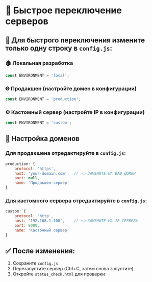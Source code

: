 # 🔄 Быстрое переключение серверов

## 🎯 Для быстрого переключения измените только одну строку в `config.js`:

### 🏠 Локальная разработка
```javascript
const ENVIRONMENT = 'local';
```

### 🌐 Продакшен (настройте домен в конфигурации)
```javascript
const ENVIRONMENT = 'production';
```

### ⚙️ Кастомный сервер (настройте IP в конфигурации)
```javascript
const ENVIRONMENT = 'custom';
```

## 📝 Настройка доменов

### Для продакшена отредактируйте в `config.js`:
```javascript
production: {
    protocol: 'https',
    host: 'your-domain.com',  // 👈 ЗАМЕНИТЕ НА ВАШ ДОМЕН
    port: null,
    name: 'Продакшен сервер'
}
```

### Для кастомного сервера отредактируйте в `config.js`:
```javascript
custom: {
    protocol: 'http',
    host: '192.168.1.100',    // 👈 ЗАМЕНИТЕ НА IP СЕРВЕРА
    port: 8000,
    name: 'Кастомный сервер'
}
```

## ✅ После изменения:
1. Сохраните `config.js`
2. Перезапустите сервер (Ctrl+C, затем снова запустите)
3. Откройте `status_check.html` для проверки
